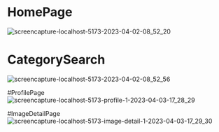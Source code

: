 # HomePage
![screencapture-localhost-5173-2023-04-02-08_52_20](https://user-images.githubusercontent.com/86533169/229329596-3322c14e-fc27-48b9-ad7a-ba678a5354be.png)


# CategorySearch
![screencapture-localhost-5173-2023-04-02-08_52_56](https://user-images.githubusercontent.com/86533169/229329613-f2876f93-e1e0-4822-afae-7e2120ffcce2.png)


#ProfilePage
![screencapture-localhost-5173-profile-1-2023-04-03-17_28_29](https://user-images.githubusercontent.com/86533169/229502744-9cd813cb-32a0-4577-8258-2c3713857f25.png)


#ImageDetailPage
![screencapture-localhost-5173-image-detail-1-2023-04-03-17_29_30](https://user-images.githubusercontent.com/86533169/229502876-94058f1e-3f86-4362-abc0-b578fb67c2ac.png)
